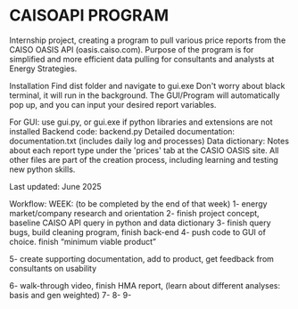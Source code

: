 # CAISOAPI PROGRAM

Internship project, creating a program to pull various price reports from the CAISO OASIS API (oasis.caiso.com). Purpose of the program is for simplified and more efficient data pulling for consultants and analysts at Energy Strategies.

Installation
Find dist folder and navigate to gui.exe
Don't worry about black terminal, it will run in the background.
The GUI/Program will automatically pop up, and you can input your desired report variables.

For GUI: use gui.py, or gui.exe if python libraries and extensions are not installed
Backend code: backend.py
Detailed documentation: documentation.txt (includes daily log and processes)
Data dictionary: Notes about each report type under the 'prices' tab at the CASIO OASIS site. 
All other files are part of the creation process, including learning and testing new python skills.

Last updated: June 2025

Workflow:
WEEK: (to be completed by the end of that week)
1- energy market/company research and orientation
2- finish project concept, baseline CAISO API query in python and data dictionary
3- finish query bugs, build cleaning program, finish back-end
4- push code to GUI of choice. finish “minimum viable product”

5- create supporting documentation, add to product, get feedback from consultants on usability 

6- walk-through video, finish HMA report, (learn about different analyses: basis and gen weighted)
7- 
8- 
9- 
